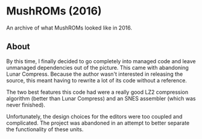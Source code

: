 # MushROMs (2016)
An archive of what MushROMs looked like in 2016.

## About
By this time, I finally decided to go completely into managed code and leave unmanaged dependencies out of the picture. This came with abandoning Lunar Compress. Because the author wasn't interested in releasing the source, this meant having to rewrite a lot of its code without a reference.

The two best features this code had were a really good LZ2 compression algorithm (better than Lunar Compress) and an SNES assembler (which was never finished).

Unfortunately, the design choices for the editors were too coupled and complicated. The project was abandoned in an attempt to better separate the functionality of these units.
